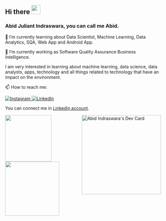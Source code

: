 ## Hi there <img src="https://media.giphy.com/media/hvRJCLFzcasrR4ia7z/giphy.gif" width="29px" height="29px">
### Abid Juliant Indraswara, you can call me Abid.

🌱 I’m currently learning about Data Scientist, Machine Learning, Data Analytics, SQA, Web App and Android App.

🔭 I’m currently working as Software Quality Assurance Business Intelligence.

I am very interested in learning about machine learning, data science, data analysts, apps, technology and all things related to technology that have an impact on the environment.

📫 How to reach me: 
<div align="left">
  <a href="https://www.instagram.com/abidindraswara/">
    <img
      src="https://img.shields.io/badge/Instagram-E4405F?style=flat-square&logo=instagram&logoColor=white"
      alt="Instagram"
    />
  </a>
  <a href="https://www.linkedin.com/in/abid-juliant-indraswara-a8b7741b3/">
    <img
      src="https://img.shields.io/static/v1?logo=linkedin&style=flat-square&color=0072b1&label=LinkedIn&message=%E2%98%86"
      alt="LinkedIn"
    />
  </a>
 </div>


<!--
**Abito21/Abito21** is a ✨ _special_ ✨ repository because its `README.md` (this file) appears on your GitHub profile.

Here are some ideas to get you started:

- 🔭 I’m currently working on ...
- 🌱 I’m currently learning ...
- 👯 I’m looking to collaborate on ...
- 🤔 I’m looking for help with ...
- 💬 Ask me about ...
- 📫 How to reach me: ...
- 😄 Pronouns: ...
- ⚡ Fun fact: ...
-->

You can connect me in [Linkedin account](https://www.linkedin.com/in/abid-juliant-indraswara-a8b7741b3/).

<div>
   <a href="https://github.com/Abito21">
      <img
           height="150em"
           src="https://github-readme-stats-eight-theta.vercel.app/api?username=Abito21&show_icons=true&theme=nightowl&include_all_commits=true&count_private=true"
   </a>
   
   <a href="https://app.daily.dev/Abito21">
      <img
           width="256"
           align="right"
           alt="Abid Indraswara's Dev Card"
           src="https://api.daily.dev/devcards/b8f70e107c204a49a2658a2e456cee86.png?r=g20"
      />
   </a>
      
   <a href="https://github.com/Abito21">
      <img
           height="175em"
           src="https://github-readme-stats-eight-theta.vercel.app/api/top-langs/?username=Abito21&layout=compact&langs_count=8&theme=nightowl"
   />
</div>
